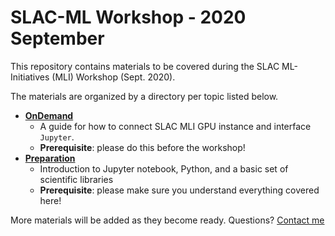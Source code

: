 # SLAC-ML Workshop - 2020 September

This repository contains materials to be covered during the SLAC ML-Initiatives (MLI) Workshop (Sept. 2020).

The materials are organized by a directory per topic listed below.

* [**OnDemand**](/OnDemand/README.md)
  - A guide for how to connect SLAC MLI GPU instance and interface `Jupyter`.
  - **Prerequisite**: please do this before the workshop! 
* [**Preparation**](/Preparation/README.md)
  - Introduction to Jupyter notebook, Python, and a basic set of scientific libraries
  - **Prerequisite**: please make sure you understand everything covered here!
  
More materials will be added as they become ready.
Questions? [Contact me](mailto:kterao@slac.stanford.edu)
